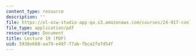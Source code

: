 ```yaml
---
content_type: resource
description: ''
file: https://ol-ocw-studio-app-qa.s3.amazonaws.com/courses/24-917-conlangs-how-to-construct-a-language-fall-2018/5938e688aa79e49f77abfbca2fa7d54f_MIT24_917f18_lec19_finish_syntax.pdf
file_type: application/pdf
resourcetype: Document
title: Lecture 19 (PDF)
uid: 5938e688-aa79-e49f-77ab-fbca2fa7d54f
---
```

